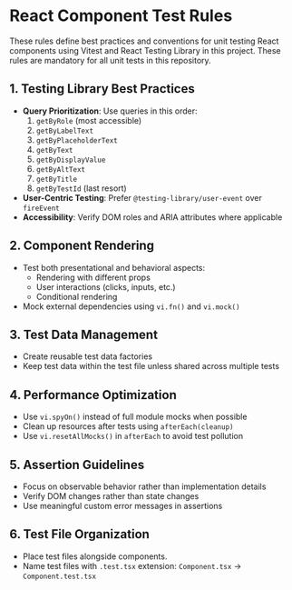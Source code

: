 # React Component Test Rules

These rules define best practices and conventions for unit testing React components using Vitest and React Testing Library in this project. These rules are mandatory for all unit tests in this repository.

## 1. Testing Library Best Practices

- **Query Prioritization**: Use queries in this order:
  1. `getByRole` (most accessible)
  2. `getByLabelText`
  3. `getByPlaceholderText`
  4. `getByText`
  5. `getByDisplayValue`
  6. `getByAltText`
  7. `getByTitle`
  8. `getByTestId` (last resort)
- **User-Centric Testing**: Prefer `@testing-library/user-event` over `fireEvent`
- **Accessibility**: Verify DOM roles and ARIA attributes where applicable

## 2. Component Rendering

- Test both presentational and behavioral aspects:
  - Rendering with different props
  - User interactions (clicks, inputs, etc.)
  - Conditional rendering
- Mock external dependencies using `vi.fn()` and `vi.mock()`

## 3. Test Data Management

- Create reusable test data factories
- Keep test data within the test file unless shared across multiple tests

## 4. Performance Optimization

- Use `vi.spyOn()` instead of full module mocks when possible
- Clean up resources after tests using `afterEach(cleanup)`
- Use `vi.resetAllMocks()` in `afterEach` to avoid test pollution

## 5. Assertion Guidelines

- Focus on observable behavior rather than implementation details
- Verify DOM changes rather than state changes
- Use meaningful custom error messages in assertions

## 6. Test File Organization

- Place test files alongside components.
- Name test files with `.test.tsx` extension: `Component.tsx` → `Component.test.tsx`
